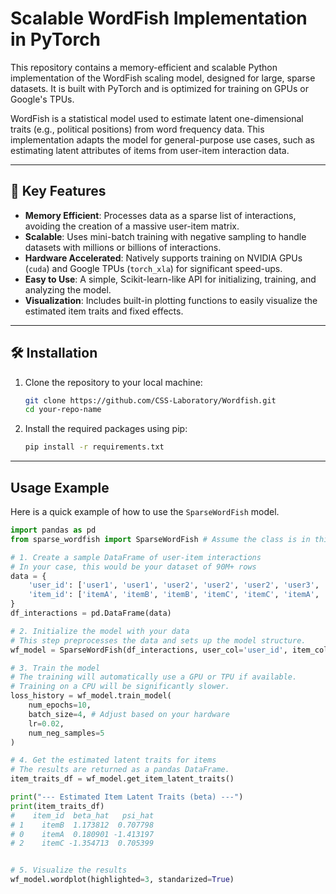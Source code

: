 # Scalable WordFish Implementation in PyTorch

This repository contains a memory-efficient and scalable Python implementation of the WordFish scaling model, designed for large, sparse datasets. It is built with PyTorch and is optimized for training on GPUs or Google's TPUs.

WordFish is a statistical model used to estimate latent one-dimensional traits (e.g., political positions) from word frequency data. This implementation adapts the model for general-purpose use cases, such as estimating latent attributes of items from user-item interaction data.

---

## 🚀 Key Features

* **Memory Efficient**: Processes data as a sparse list of interactions, avoiding the creation of a massive user-item matrix.
* **Scalable**: Uses mini-batch training with negative sampling to handle datasets with millions or billions of interactions.
* **Hardware Accelerated**: Natively supports training on NVIDIA GPUs (`cuda`) and Google TPUs (`torch_xla`) for significant speed-ups.
* **Easy to Use**: A simple, Scikit-learn-like API for initializing, training, and analyzing the model.
* **Visualization**: Includes built-in plotting functions to easily visualize the estimated item traits and fixed effects.

---

## 🛠️ Installation

1.  Clone the repository to your local machine:
    ```bash
    git clone https://github.com/CSS-Laboratory/Wordfish.git
    cd your-repo-name
    ```

2.  Install the required packages using pip:
    ```bash
    pip install -r requirements.txt
    ```

---

## Usage Example

Here is a quick example of how to use the `SparseWordFish` model.

```python
import pandas as pd
from sparse_wordfish import SparseWordFish # Assume the class is in this file

# 1. Create a sample DataFrame of user-item interactions
# In your case, this would be your dataset of 90M+ rows
data = {
    'user_id': ['user1', 'user1', 'user2', 'user2', 'user2', 'user3', 'user3', 'user4', 'user4'],
    'item_id': ['itemA', 'itemB', 'itemB', 'itemC', 'itemC', 'itemA', 'itemC', 'itemA', 'itemB']
}
df_interactions = pd.DataFrame(data)

# 2. Initialize the model with your data
# This step preprocesses the data and sets up the model structure.
wf_model = SparseWordFish(df_interactions, user_col='user_id', item_col='item_id')

# 3. Train the model
# The training will automatically use a GPU or TPU if available.
# Training on a CPU will be significantly slower.
loss_history = wf_model.train_model(
    num_epochs=10, 
    batch_size=4, # Adjust based on your hardware
    lr=0.02, 
    num_neg_samples=5
)

# 4. Get the estimated latent traits for items
# The results are returned as a pandas DataFrame.
item_traits_df = wf_model.get_item_latent_traits()

print("--- Estimated Item Latent Traits (beta) ---")
print(item_traits_df)
#    item_id  beta_hat   psi_hat
# 1    itemB  1.173812  0.707798
# 0    itemA  0.180901 -1.413197
# 2    itemC -1.354713  0.705399


# 5. Visualize the results
wf_model.wordplot(highlighted=3, standarized=True)
